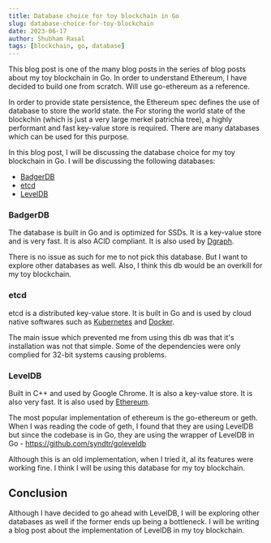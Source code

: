 ```yaml
---
title: Database choice for toy blockchain in Go
slug: database-choice-for-toy-blockchain
date: 2023-06-17 
author: Shubham Rasal
tags: [blockchain, go, database]
---
```


This blog post is one of the many blog posts in the series of blog posts about my toy blockchain in Go. In order to understand Ethereum, I have decided to build one from scratch. Will use go-ethereum as a reference.

In order to provide state persistence, the Ethereum spec defines the use of database to store the world state.
the 
For storing the world state of the blockchin (which is just a very large merkel patrichia tree), a highly performant and fast key-value store is required. There are many databases which can be used for this purpose.


In this blog post, I will be discussing the database choice for my toy blockchain in Go. I will be discussing the following databases:
- [BadgerDB](https://dgraph.io/docs/badger/)
- [etcd](https://etcd.io/)
- [LevelDB](https://github.com/google/leveldb)

### BadgerDB

The database is built in Go and is optimized for SSDs. It is a key-value store and is very fast. It is also ACID compliant. It is also used by [Dgraph](https://dgraph.io/).

There is no issue as such for me to not pick this database. But I want to explore other databases as well. Also, I think this db would be an overkill for my toy blockchain.


### etcd

etcd is a distributed key-value store. It is built in Go and is used by cloud native softwares such as 
 [Kubernetes](https://kubernetes.io/) and [Docker](https://www.docker.com/).

The main issue which prevented me from using this db was that it's installation was not that simple. Some of the dependencies were only complied for 32-bit systems causing problems.

### LevelDB

Built in C++ and used by Google Chrome. It is also a key-value store. It is also very fast. It is also used by [Ethereum](https://ethereum.org/en/).

The most popular implementation of ethereum is the go-ethereum or geth. When I was reading the code of geth, I found that they are using LevelDB but since the codebase is in Go, they are using the wrapper of LevelDB in Go - https://github.com/syndtr/goleveldb

Although this is an old implementation, when I tried it, al its features were working fine. I think I will be using this database for my toy blockchain.


## Conclusion

Although I have decided to go ahead with LevelDB, I will be exploring other databases as well if the former ends up being a bottleneck. I will be writing a blog post about the implementation of LevelDB in my toy blockchain.
